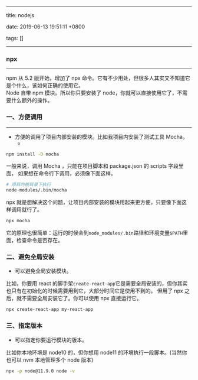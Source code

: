
---

title: nodejs

date: 2019-06-13 19:51:11 +0800

tags: []

---
<a name="Wn2Dq"></a>
### npx

---

npm 从 5.2 版开始，增加了 npx 命令。它有不少用处，但很多人其实又不知道它是个什么，该如何正确的使用它。<br />Node 自带 npm 模块。所以你只要安装了 node，你就可以直接使用它了，不需要什么额外的操作。<br />

<a name="ISJAL"></a>
### 一、方便调用

---

- 方便的调用了项目内部安装的模块。比如我项目内安装了测试工具 Mocha。
  - <br />
```bash
npm install -D mocha
```
一般来说，调用 Mocha ，只能在项目脚本和 package.json 的 scripts 字段里面， 如果想在命令行下调用，必须像下面这样。<br />

```bash
# 项目的根目录下执行
node-modules/.bin/mocha
```
npx 就是想解决这个问题，让项目内部安装的模块用起来更方便，只要像下面这样调用就行了。<br />

```bash
npx mocha
```
它的原理也很简单：运行的时候会到`node_modules/.bin`路径和环境变量`$PATH`里面，检查命令是否存在。

<a name="b0c64db3"></a>
### 二、避免全局安装

- 可以避免全局安装模块。

比如，你要用 react 的脚手架`create-react-app`它是需要全局安装的，但你其实也只有在初始化的时候需要用到它，大部分时间它是使用不到的。 但用了 npx 之后，就不需要全局安装它了。你可以使用 npx 直接运行它。

```bash
npx create-react-app my-react-app
```


<a name="529715f6"></a>
### 三、指定版本

- 可以指定你要运行模块的版本。

比如你本地环境是 node10 的，但你想用 node11 的环境执行一段脚本。(当然你也可以 nvm 本地管理多个 node 版本)

```bash
npx -p node@11.9.0 node -v
```




